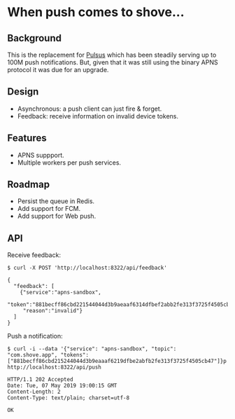 # When push comes to shove...

## Background

This is the replacement for [Pulsus](https://github.com/pennersr/pulsus) which has been steadily serving up to 100M push notifications. But, given that it was still using the binary APNS protocol it was due for an upgrade.

## Design

- Asynchronous: a push client can just fire & forget.
- Feedback: receive information on invalid device tokens.

## Features

- APNS suppport.
- Multiple workers per push services.

## Roadmap

- Persist the queue in Redis.
- Add support for FCM.
- Add support for Web push.

## API

Receive feedback:
```
$ curl -X POST 'http://localhost:8322/api/feedback'

{
  "feedback": [
    {"service":"apns-sandbox",
     "token":"881becff86cbd221544044d3b9aeaaf6314dfbef2abb2fe313f3725f4505cb47",
     "reason":"invalid"}
  ]
}
```

Push a notification:
```
$ curl -i --data '{"service": "apns-sandbox", "topic": "com.shove.app", "tokens": ["881becff86cbd215244044d3b9eaaaf6219dfbe2abfb2fe313f3725f4505cb47"]}p' http://localhost:8322/api/push

HTTP/1.1 202 Accepted
Date: Tue, 07 May 2019 19:00:15 GMT
Content-Length: 2
Content-Type: text/plain; charset=utf-8

OK
```